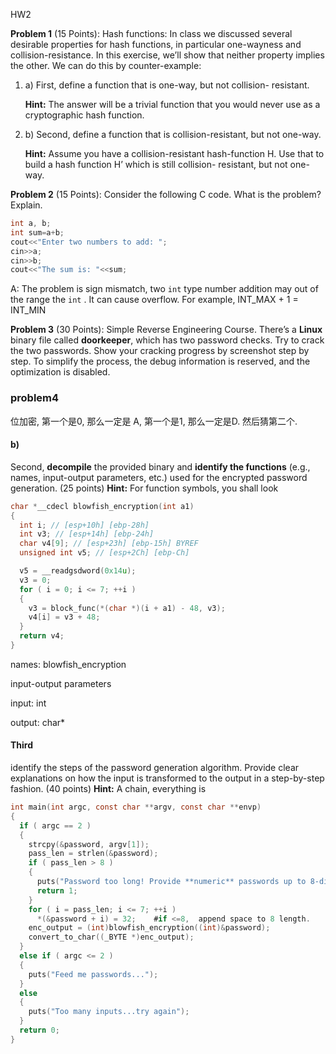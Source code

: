 HW2

**Problem 1** (15 Points): Hash functions: In class we discussed several desirable properties for hash functions, in particular one-wayness and collision-resistance. In this exercise, we’ll show that neither property implies the other. We can do this by counter-example:

1. a)  First, define a function that is one-way, but not collision- resistant.

   **Hint:** The answer will be a trivial function that you would never use as a cryptographic hash function.

1. b)  Second, define a function that is collision-resistant, but not one-way.

   **Hint:** Assume you have a collision-resistant hash-function H. Use that to build a hash function H’ which is still collision- resistant, but not one-way.

**Problem 2** (15 Points): Consider the following C code. What is the problem? Explain.

```c
int a, b;
int sum=a+b;
cout<<"Enter two numbers to add: ";
cin>>a;
cin>>b;
cout<<"The sum is: "<<sum;
```

A: The problem is sign mismatch, two `int` type number addition may out of the range the `int` . It can cause overflow. For example, INT_MAX + 1 = INT_MIN

**Problem 3** (30 Points): Simple Reverse Engineering Course.
 There’s a **Linux** binary file called **doorkeeper**, which has two password checks. Try to crack the two passwords. Show your cracking progress by screenshot step by step. To simplify the process, the debug information is reserved, and the optimization is disabled.

### problem4

位加密, 第一个是0, 那么一定是 A, 第一个是1, 那么一定是D. 然后猜第二个. 

#### b)  

Second, **decompile** the provided binary and **identify the functions** (e.g., names, input-output parameters, etc.) used for the encrypted password generation. (25 points)
 **Hint:** For function symbols, you shall look 

```c
char *__cdecl blowfish_encryption(int a1)
{
  int i; // [esp+10h] [ebp-28h]
  int v3; // [esp+14h] [ebp-24h]
  char v4[9]; // [esp+23h] [ebp-15h] BYREF
  unsigned int v5; // [esp+2Ch] [ebp-Ch]

  v5 = __readgsdword(0x14u);
  v3 = 0;
  for ( i = 0; i <= 7; ++i )
  {
    v3 = block_func(*(char *)(i + a1) - 48, v3);
    v4[i] = v3 + 48;
  }
  return v4;
}
```

names:  blowfish_encryption

input-output parameters 

input: int

output: char* 

####  Third

 identify the steps of the password generation algorithm. Provide clear explanations on how the input is transformed to the output in a step-by-step fashion. (40 points)
 **Hint:** A chain, everything is 

```c
int main(int argc, const char **argv, const char **envp)
{
  if ( argc == 2 )
  {
    strcpy(&password, argv[1]);
    pass_len = strlen(&password);
    if ( pass_len > 8 )
    {
      puts("Password too long! Provide **numeric** passwords up to 8-digits.");
      return 1;
    } 
    for ( i = pass_len; i <= 7; ++i )
      *(&password + i) = 32;    #if <=8,  append space to 8 length.
    enc_output = (int)blowfish_encryption((int)&password);
    convert_to_char((_BYTE *)enc_output);
  }
  else if ( argc <= 2 )
  {
    puts("Feed me passwords...");
  }
  else
  {
    puts("Too many inputs...try again");
  }
  return 0;
}
```



